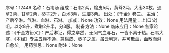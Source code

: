 序号：12449
名称：石韦汤
组成：石韦2两，榆皮5两，黄芩2两，大枣30枚，通草2两，甘草2两，葵子2升，白术3两，生姜3两。
出处：《千金》卷三。
主治：产后卒淋。气淋、血淋、石淋。
加减：None
功效：None
用法用量：上(口父)咀。以水8升，煮取2升半，分3服。
制备方法：None
临床应用：None
各家论述：《千金方衍义》：产后淋证，得之卒然，无问气血与石，一皆不离于热。石韦大寒，《本经》专主五癃不通，兼榆皮、葵子之属，虽云利窍，并可散血，血散而淋自愈矣。
用药禁忌：None
附注：None
